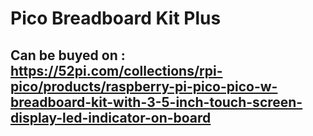 # Pico Breadboard Kit Plus
## Can be buyed on : https://52pi.com/collections/rpi-pico/products/raspberry-pi-pico-pico-w-breadboard-kit-with-3-5-inch-touch-screen-display-led-indicator-on-board
